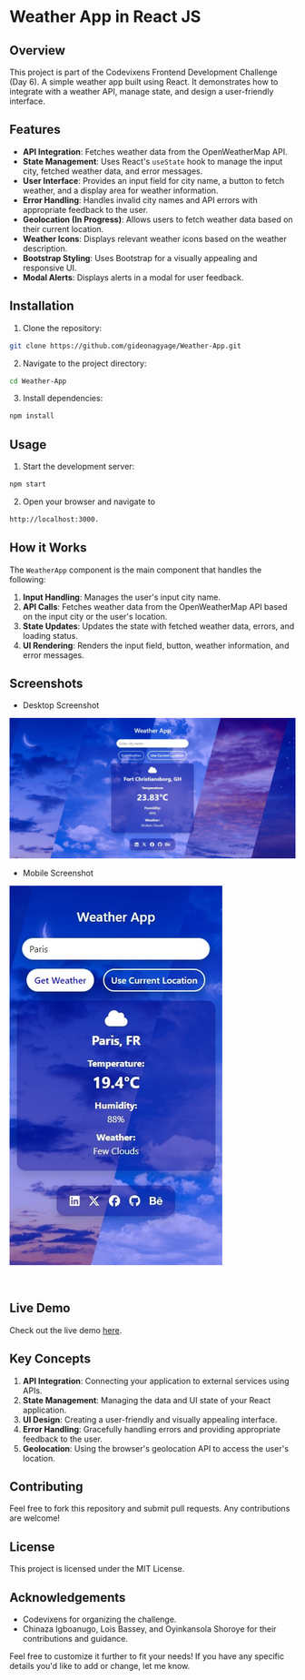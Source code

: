 # Weather App in React JS

## Overview

This project is part of the Codevixens Frontend Development Challenge (Day 6). A simple weather app built using React. It demonstrates how to integrate with a weather API, manage state, and design a user-friendly interface.


## Features


- **API Integration**: Fetches weather data from the OpenWeatherMap API.
- **State Management**: Uses React's `useState` hook to manage the input city, fetched weather data, and error messages.
- **User Interface**: Provides an input field for city name, a button to fetch weather, and a display area for weather information.
- **Error Handling**: Handles invalid city names and API errors with appropriate feedback to the user.
- **Geolocation (In Progress)**: Allows users to fetch weather data based on their current location.
- **Weather Icons**: Displays relevant weather icons based on the weather description.
- **Bootstrap Styling**: Uses Bootstrap for a visually appealing and responsive UI.
- **Modal Alerts**: Displays alerts in a modal for user feedback.

## Installation

1. Clone the repository:

```bash
git clone https://github.com/gideonagyage/Weather-App.git
```

2. Navigate to the project directory:

```bash
cd Weather-App
```

3. Install dependencies:

```bash
npm install
```

## Usage

1. Start the development server:

```bash
npm start
```

2. Open your browser and navigate to

```bash
http://localhost:3000.
```

## How it Works

The `WeatherApp` component is the main component that handles the following:

1. **Input Handling**: Manages the user's input city name.
2. **API Calls**: Fetches weather data from the OpenWeatherMap API based on the input city or the user's location.
3. **State Updates**: Updates the state with fetched weather data, errors, and loading status.
4. **UI Rendering**: Renders the input field, button, weather information, and error messages.

## Screenshots

- Desktop Screenshot

![Desktop Screenshot](./public/img/Screenshot_Desktop.jpeg)

- Mobile Screenshot

![MObile Screenshot](./public/img/Screenshot_Mobile.jpeg)

<br>

## Live Demo

Check out the live demo [here](https://gideon-agyage.web.app/).

## Key Concepts

1. **API Integration**: Connecting your application to external services using APIs.
2. **State Management**: Managing the data and UI state of your React application.
3. **UI Design**: Creating a user-friendly and visually appealing interface.
4. **Error Handling**: Gracefully handling errors and providing appropriate feedback to the user.
5. **Geolocation**: Using the browser's geolocation API to access the user's location.

## Contributing

Feel free to fork this repository and submit pull requests. Any contributions are welcome!

## License

This project is licensed under the MIT License.

## Acknowledgements

- Codevixens for organizing the challenge.
- Chinaza Igboanugo, Lois Bassey, and Oyinkansola Shoroye for their contributions and guidance.

Feel free to customize it further to fit your needs! If you have any specific details you'd like to add or change, let me know.
